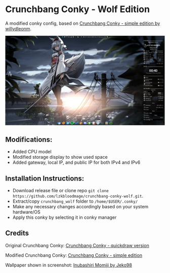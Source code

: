 # Crunchbang Conky - Wolf Edition
A modified conky config, based on [Crunchbang Conky - simple edition by willydleonm](https://www.deviantart.com/willydleonm/art/Crunchbang-conky-simple-edition-710325640).

![screenshot](./screenshot.png)

## Modifications:
- Added CPU model
- Modified storage display to show used space
- Added gateway, local IP, and public IP for both IPv4 and IPv6

## Installation Instructions:
- Download release file or clone repo `git clone https://github.com/lzkbloodmage/crunchbang-conky-wolf.git`.
- Extract/copy `crunchbang_wolf` folder to `/home/$USER/.conky/`
- Make any necessary changes accordingly based on your system hardware/OS
- Apply this conky by selecting it in conky manager

## Credits
Original Crunchbang Conky: [Crunchbang Conky - quickdraw version](https://www.deviantart.com/quickdraw/art/crunchbang-conky-140611369)

Modified Crunchbang Conky: [Crunchbang Conky - simple edition](https://www.deviantart.com/willydleonm/art/Crunchbang-conky-simple-edition-710325640)

Wallpaper shown in screenshot: [Inubashiri Momiji by Jeko98](https://wallhere.com/en/wallpaper/1383733)
